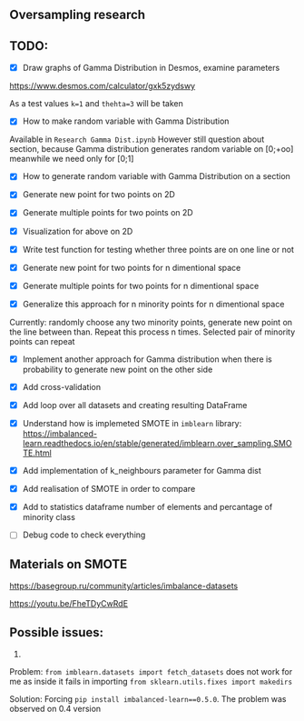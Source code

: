 ## Oversampling research

## TODO:
- [x] Draw graphs of Gamma Distribution in Desmos, examine parameters

https://www.desmos.com/calculator/gxk5zydswy

As a test values `k=1` and `thehta=3` will be taken 

- [x] How to make random variable with Gamma Distribution


Available in `Research Gamma Dist.ipynb`
However still question about section, because Gamma distribution generates random variable on [0;+oo] meanwhile we need only for [0;1]

- [x] How to generate random variable with Gamma Distribution on a section

- [x] Generate new point for two points on 2D

- [x] Generate multiple points for two points on 2D

- [x] Visualization for above on 2D

- [x] Write test function for testing whether three points are on one line or not

- [x] Generate new point for two points for n dimentional space

- [x] Generate multiple points for two points for n dimentional space

- [x] Generalize this approach for n minority points for n dimentional space

Currently: randomly choose any two minority points, generate new point on the line between than. Repeat this process n times. Selected pair of minority points can repeat

- [x] Implement another approach for Gamma distribution when there is probability to generate new point on the other side

- [x] Add cross-validation

- [x] Add loop over all datasets and creating resulting DataFrame

- [x] Understand how is implemeted SMOTE in `imblearn` library:
https://imbalanced-learn.readthedocs.io/en/stable/generated/imblearn.over_sampling.SMOTE.html

- [x] Add implementation of k_neighbours parameter for Gamma dist

- [x] Add realisation of SMOTE in order to compare

- [x] Add to statistics dataframe number of elements and percantage of minority class

- [ ] Debug code to check everything



## Materials on SMOTE

https://basegroup.ru/community/articles/imbalance-datasets

https://youtu.be/FheTDyCwRdE


## Possible issues:

1. 

Problem:
`from imblearn.datasets import fetch_datasets` does not work for me as inside it fails in importing `from sklearn.utils.fixes import makedirs`

Solution:
Forcing `pip install imbalanced-learn==0.5.0`. The problem was observed on 0.4 version


